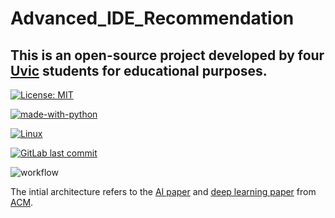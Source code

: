 # Advanced_IDE_Recommendation
## This is an open-source project developed by four [Uvic](https://www.uvic.ca/) students for educational purposes.
[![License: MIT](https://img.shields.io/badge/License-MIT-yellow.svg)](https://opensource.org/licenses/MIT)

[![made-with-python](https://img.shields.io/badge/Made%20with-Python-1f425f.svg)](https://www.python.org/)

[![Linux](https://svgshare.com/i/Zhy.svg)](https://www.linux.org/)

[![GitLab last commit](https://badgen.net/gitlab/last-commit/NickBusey/HomelabOS/)](https://github.com/RoyLQ/Advanced_IDE_Recommendation/commit/master)


![workflow](https://github.com/RoyLQ/Advanced_IDE_Recommendation/blob/roy/SENG480B.png)

The intial architecture refers to the [AI paper](https://dl.acm.org/doi/pdf/10.1145/3292500.3330699) and [deep learning paper](https://dl.acm.org/doi/10.1145/3386164.3389083) from [ACM](https://dl.acm.org/).